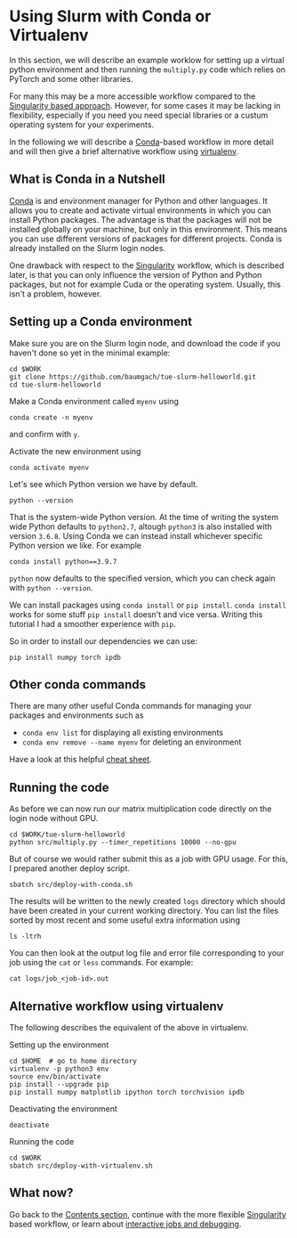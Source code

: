 # Using Slurm with Conda or Virtualenv

In this section, we will describe an example worklow for setting up a virtual python environment and then running the `multiply.py` code which relies on PyTorch and some other libraries. 

For many this may be a more accessible workflow compared to the [Singularity based approach](/instructions/singularity-workflow.md). However, for some cases it may be lacking in flexibility, especially if you need you need special libraries or a custum operating system for your experiments. 

In the following we will describe a [Conda](https://docs.conda.io/en/latest/)-based workflow in more detail and will then give a brief alternative workflow using [virtualenv](https://virtualenv.pypa.io/en/latest/). 

## What is Conda in a Nutshell

[Conda](https://docs.conda.io/en/latest/) is and environment manager for Python and other languages. It allows you to create and activate virtual environments in which you can install Python packages. The advantage is that the packages will not be installed globally on your machine, but only in this environment. This means you can use different versions of packages for different projects. Conda is already installed on the Slurm login nodes. 

One drawback with respect to the [Singularity](/instructions/singularity-workflow.md) workflow, which is described later, is that you can only influence the version of Python and Python packages, but not for example Cuda or the operating system. Usually, this isn't a problem, however. 

## Setting up a Conda environment 

Make sure you are on the Slurm login node, and download the code if you haven't done so yet in the minimal example:

````
cd $WORK
git clone https://github.com/baumgach/tue-slurm-helloworld.git
cd tue-slurm-helloworld 
````

Make a Conda environment called `myenv` using

````
conda create -n myenv 
````

and confirm with `y`. 

Activate the new environment using 

````
conda activate myenv
````

Let's see which Python version we have by default.

````
python --version 
````

That is the system-wide Python version. At the time of writing the system wide Python defaults to `python2.7`, altough `python3` is also installed with version `3.6.8`. Using Conda we can instead install whichever specific Python version we like. For example

````
conda install python==3.9.7
````

`python` now defaults to the specified version, which you can check again with `python --version`. 

We can install packages using `conda install` or `pip install`. `conda install` works for some stuff `pip install` doesn't and vice versa. Writing this tutorial I had a smoother experience with `pip`. 

So in order to install our dependencies we can use:

````
pip install numpy torch ipdb
````

## Other conda commands 

There are many other useful Conda commands for managing your packages and environments such as 
  * `conda env list` for displaying all existing environments
  * `conda env remove --name myenv` for deleting an environment

Have a look at this helpful [cheat sheet](https://docs.conda.io/projects/conda/en/4.6.0/_downloads/52a95608c49671267e40c689e0bc00ca/conda-cheatsheet.pdf).

## Running the code 

As before we can now run our matrix multiplication code directly on the login node without GPU. 

````
cd $WORK/tue-slurm-helloworld
python src/multiply.py --timer_repetitions 10000 --no-gpu 
````

But of course we would rather submit this as a job with GPU usage. For this, I prepared another deploy script. 

````
sbatch src/deploy-with-conda.sh
````

The results will be written to the newly created `logs` directory which should have been created in your current working directory. You can list the files sorted by most recent and some useful extra information using 

````
ls -ltrh 
````

You can then look at the output log file and error file corresponding to your job using the `cat` or `less` commands. For example:

````
cat logs/job_<job-id>.out
````

## Alternative workflow using virtualenv 

The following describes the equivalent of the above in virtualenv. 

Setting up the environment

```` 
cd $HOME  # go to home directory
virtualenv -p python3 env 
source env/bin/activate
pip install --upgrade pip
pip install numpy matplotlib ipython torch torchvision ipdb
````

Deactivating the environment
````
deactivate
````

Running the code 

````
cd $WORK 
sbatch src/deploy-with-virtualenv.sh
````

## What now?

Go back to the [Contents section](/README.md#contents), continue with the more flexible  [Singularity](/instructions/singularity-workflow.md) based workflow, or learn about [interactive jobs and debugging](/instructions/interactive-jobs.md). 